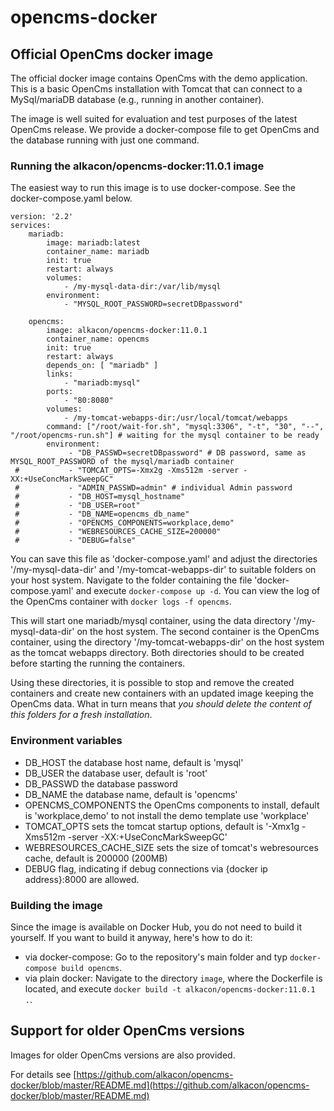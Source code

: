 opencms-docker
==============
## Official OpenCms docker image ##

The official docker image contains OpenCms with the demo application.
This is a basic OpenCms installation with Tomcat that can connect to a MySql/mariaDB database (e.g., running in another container).

The image is well suited for evaluation and test purposes of the latest OpenCms release.
We provide a docker-compose file to get OpenCms and the database running with just one command.

### Running the alkacon/opencms-docker:11.0.1 image ###

The easiest way to run this image is to use docker-compose. See the docker-compose.yaml below.

```
version: '2.2'
services:
    mariadb:
        image: mariadb:latest
        container_name: mariadb
        init: true
        restart: always
        volumes:
            - /my-mysql-data-dir:/var/lib/mysql
        environment:
            - "MYSQL_ROOT_PASSWORD=secretDBpassword"

    opencms:
        image: alkacon/opencms-docker:11.0.1
        container_name: opencms
        init: true
        restart: always
        depends_on: [ "mariadb" ]
        links:
            - "mariadb:mysql"
        ports:
            - "80:8080"
        volumes:
            - /my-tomcat-webapps-dir:/usr/local/tomcat/webapps
        command: ["/root/wait-for.sh", "mysql:3306", "-t", "30", "--", "/root/opencms-run.sh"] # waiting for the mysql container to be ready
        environment:
             - "DB_PASSWD=secretDBpassword" # DB password, same as MYSQL_ROOT_PASSWORD of the mysql/mariadb container
 #           - "TOMCAT_OPTS=-Xmx2g -Xms512m -server -XX:+UseConcMarkSweepGC"
 #           - "ADMIN_PASSWD=admin" # individual Admin password
 #           - "DB_HOST=mysql_hostname"
 #           - "DB_USER=root"
 #           - "DB_NAME=opencms_db_name"
 #           - "OPENCMS_COMPONENTS=workplace,demo"
 #           - "WEBRESOURCES_CACHE_SIZE=200000"
 #           - "DEBUG=false"
```
You can save this file as 'docker-compose.yaml' and adjust the directories '/my-mysql-data-dir' and '/my-tomcat-webapps-dir' to suitable folders on your host system.
Navigate to the folder containing the file 'docker-compose.yaml' and execute `docker-compose up -d`. You can view the log of the OpenCms container with `docker logs -f opencms`.

This will start one mariadb/mysql container, using the data directory '/my-mysql-data-dir' on the host system. The second container is the OpenCms container, using the directory '/my-tomcat-webapps-dir' on the host system as the tomcat webapps directory.
Both directories should to be created before starting the running the containers.

Using these directories, it is possible to stop and remove the created containers and create new containers with an updated image keeping the OpenCms data.
What in turn means that *you should delete the content of this folders for a fresh installation*.

### Environment variables ###

* DB_HOST the database host name, default is 'mysql'
* DB_USER the database user, default is 'root'
* DB_PASSWD the database password
* DB_NAME the database name, default is 'opencms'
* OPENCMS_COMPONENTS the OpenCms components to install, default is 'workplace,demo' to not install the demo template use 'workplace'
* TOMCAT_OPTS sets the tomcat startup options, default is '-Xmx1g -Xms512m -server -XX:+UseConcMarkSweepGC'
* WEBRESOURCES_CACHE_SIZE sets the size of tomcat's webresources cache, default is 200000 (200MB)
* DEBUG flag, indicating if debug connections via {docker ip address}:8000 are allowed.

### Building the image ###

Since the image is available on Docker Hub, you do not need to build it yourself. If you want to build it anyway, here's how to do it:

  * via docker-compose: Go to the repository's main folder and typ `docker-compose build opencms`.
  * via plain docker: Navigate to the directory `image`, where the Dockerfile is located, and execute `docker build -t alkacon/opencms-docker:11.0.1 .`.

## Support for older OpenCms versions ##

Images for older OpenCms versions are also provided.

For details see [https://github.com/alkacon/opencms-docker/blob/master/README.md](https://github.com/alkacon/opencms-docker/blob/master/README.md)